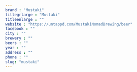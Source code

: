 ```yaml
---
brand : "Mustaki"
titlegrlarge : "Mustaki"
titleenlarge : ""
website : "https://untappd.com/MustakiNomadBrewing/beer"
facebook : ""
city : ""
brewery : ""
beers : ""
year : ""
address : ""
phone : ""
slug: "mustaki"
---
```

